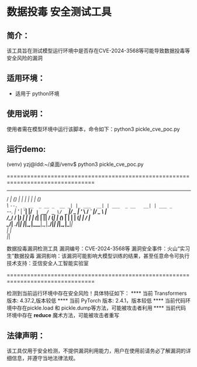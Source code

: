 # 数据投毒 安全测试工具


## 简介：
该工具旨在测试模型运行环境中是否存在CVE-2024-3568等可能导致数据投毒等安全风险的漏洞


## 适用环境：
- 适用于 python环境


## 使用说明：
使用者需在模型环境中运行该脚本，命令如下：python3 pickle_cve_poc.py


## 运行demo:
(venv) yzj@ldd:~/桌面/venv$ python3 pickle_cve_poc.py

================================================================================
  _____             _       _           _                 _      _             
 /  ___|           (_)     | |         | |               | |    (_)            
 \ `--.  _ __  _ __ _  __ _| |_ ___  __| | ___  _ __   __| | ___ _             
  `--. \| '_ \| '__| |/ _` | __/ _ \/ _` |/ _ \| '_ \ / _` |/ _ \ |            
 /\__/ / |_) | |  | | (_| | ||  __/ (_| | (_) | | | | (_| |  __/ |            
 \____/| .__/|_|  |_|\__,_|\__\___|\__,_|\___/|_| |_|\__,_|\___|_|            
       | |                                                                    
       |_|                                                                    

  数据投毒漏洞检测工具
  漏洞编号：CVE-2024-3568等
  漏洞安全事件：火山“实习生”数据投毒
  漏洞影响：该漏洞可能影响大模型训练的结果，甚至任意命令可执行
  技术支持：亚信安全人工智能实验室

================================================================================

检测到当前运行环境中存在安全风险！具体特征如下：
**** 当前 Transformers 版本: 4.37.2,版本较低 
**** 当前 PyTorch 版本: 2.4.1，版本较低
**** 当前代码环境中存在pickle.load 和 pickle.dump等方法，可能被攻击者利用
**** 当前代码环境中存在 __reduce__ 魔术方法，可能被攻击者重写




## 法律声明：
该工具仅用于安全检测，不提供漏洞利用能力，用户在使用前请务必了解漏洞的详细信息，并遵守当地法律法规。
